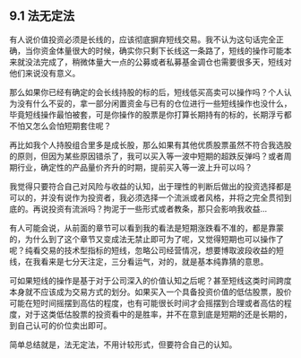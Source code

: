 ## 9.1 法无定法
有人说价值投资必须是长线的，应该彻底摒弃短线交易。我不认为这句话完全正确，当你资金体量很大的时候，确实你只剩下长线这一条路了，短线的操作可能本来就没法完成了，稍微体量大一点的公募或者私募基金调仓也需要很多天，短线对他们来说没有意义。

那么如果你已经有确定的会长线持股的标的后，短线低买高卖可以操作吗？个人认为没有什么不妥的，拿一部分闲置资金与已有的仓位进行一些短线操作也没什么，毕竟短线操作最怕被套，可是你操作的股票是你打算长期持有的标的，长期浮亏都不怕又怎么会怕短期套住呢？

再比如我个人持股组合里多是成长股，那么如果有其他优质股票虽然不符合我选股的原则，但因为某些原因错杀了，我可以买入等一波中短期的超跌反弹吗？或者周期行业，确定性的产品量价齐升的时期，提前买入等一波上升可以吗？

我觉得只要符合自己对风险与收益的认知，出于理性的判断后做出的投资选择都是可以的，并没有说作为投资者，我必须选择一个流派或者风格，并将之完全贯彻到底的。再说投资有流派吗？拘泥于一些形式或者教条，那只会影响我收益...

有人可能会说，从前面的章节可以看到我的看法是短期涨跌看不准的，都是靠蒙的，为什么到了这个章节又变成法无禁止即可为了呢，又觉得短期也可以操作了呢？纯看交易的技术型指标的短线，忽略公司经营情况，想要博取波段收益的短线，在我看来是七分天注定，三分看运气，对的，就是基本纯靠猜的意思。

可如果短线的操作是基于对于公司深入的价值认知之后呢？甚至短线这类时间跨度本身就不应该成为交易方式的划分。如果买入一个具备投资价值的低估股票，股价可能在短时间摇摆到高估的程度，也有可能很长时间才会摇摆到合理或者高估的程度，对于这类低估股票的投资看中的是胜率，并不在意到底是短期的还是长期的，到自己认可的价位卖出即可。

简单总结就是，法无定法，不用计较形式，但要符合自己的认知。
